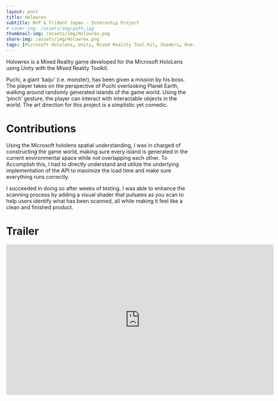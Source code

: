 ```yaml
---
layout: post
title: Holowrex 
subtitle: NYP & Trident Japan - Internship Project
# cover-img: /assets/img/path.jpg
thumbnail-img: /assets/img/Holowrex.png
share-img: /assets/img/Holowrex.png
tags: [Microsoft Hololens, Unity, Mixed Reality Tool-Kit, Shaders, Overseas, International Team]
---
```


Holowrex is a Mixed Reality game developed for the Microsoft HoloLens using Unity with the Mixed Reality Toolkit.  

Puchi, a giant ‘kaiju’ (i.e. monster), has been given a mission by his boss. The player takes on the perspective of Puchi overlooking Planet Earth, walking around randomly generated islands of the game world. Using the ‘pinch’ gesture, the player can interact with interactable objects in the world. The art direction for this project is a simplistic yet comedic.

# Contributions

Using the Microsoft hololens spatial understanding, I was in charged of constructing the game world, making sure every island is generated in the current environmental space while not overlapping each other. To Accomplish this, I had to directly understand and utilize the underlying implementation of the API to maximize the load time and make sure everything runs correctly.  

I succeeded in doing so after weeks of testing. I was able to enhance the scanning process by adding a visual shader that pulsates as you scan to help users identify what has been scanned, all while making it feel like a clean and finished product.

# Trailer
<iframe width="720" height="405" src="https://www.youtube.com/embed/6o65KKAjwbc" title="YouTube video player" frameborder="0" allow="accelerometer; autoplay; clipboard-write; encrypted-media; gyroscope; picture-in-picture" allowfullscreen></iframe>
